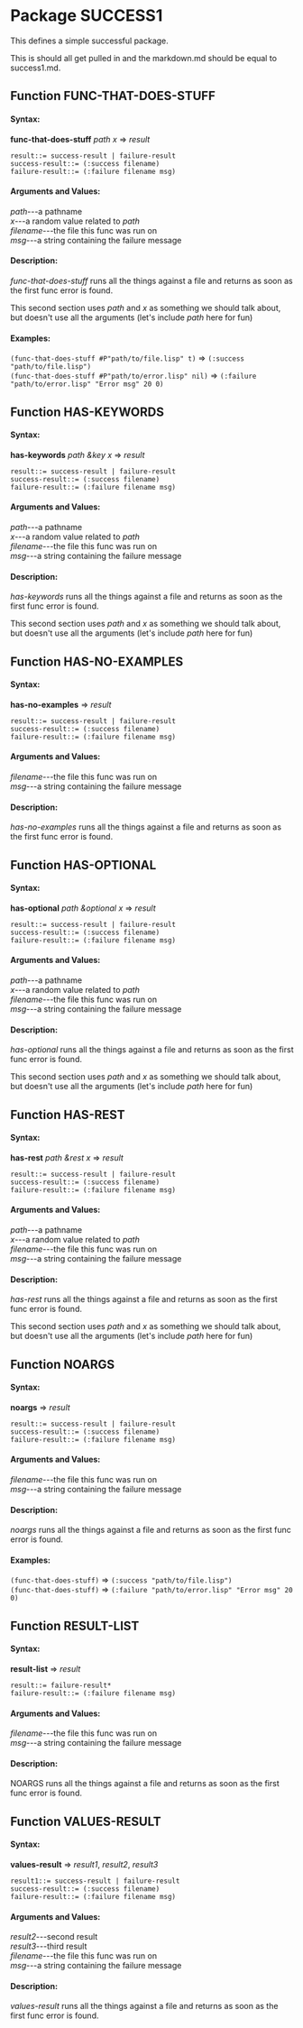 # Package SUCCESS1

This defines a simple successful package.

This is should all get pulled in and the markdown.md should be equal to success1.md.

## Function **FUNC-THAT-DOES-STUFF**

#### Syntax:

**func-that-does-stuff** _path_ _x_ => _result_

```result::= success-result | failure-result```  
```success-result::= (:success filename)```  
```failure-result::= (:failure filename msg)```  

#### Arguments and Values:

_path_---a pathname  
_x_---a random value related to _path_  
_filename_---the file this func was run on  
_msg_---a string containing the failure message  

#### Description:

_func-that-does-stuff_ runs all the things against a file and returns as soon as the first func error is found.

This second section uses _path_ and _x_ as something we should talk about, but doesn't use all the arguments (let's include _path_ here for fun)

#### Examples:

```(func-that-does-stuff #P"path/to/file.lisp" t)``` => ```(:success "path/to/file.lisp")```  
```(func-that-does-stuff #P"path/to/error.lisp" nil)``` => ```(:failure "path/to/error.lisp" "Error msg" 20 0)```  

## Function **HAS-KEYWORDS**

#### Syntax:

**has-keywords** _path_ _&key_ _x_ => _result_

```result::= success-result | failure-result```  
```success-result::= (:success filename)```  
```failure-result::= (:failure filename msg)```  

#### Arguments and Values:

_path_---a pathname  
_x_---a random value related to _path_  
_filename_---the file this func was run on  
_msg_---a string containing the failure message  

#### Description:

_has-keywords_ runs all the things against a file and returns as soon as the first func error is found.

This second section uses _path_ and _x_ as something we should talk about, but doesn't use all the arguments (let's include _path_ here for fun)

## Function **HAS-NO-EXAMPLES**

#### Syntax:

**has-no-examples** => _result_

```result::= success-result | failure-result```  
```success-result::= (:success filename)```  
```failure-result::= (:failure filename msg)```  

#### Arguments and Values:

_filename_---the file this func was run on  
_msg_---a string containing the failure message  

#### Description:

_has-no-examples_ runs all the things against a file and returns as soon as the first func error is found.

## Function **HAS-OPTIONAL**

#### Syntax:

**has-optional** _path_ _&optional_ _x_ => _result_

```result::= success-result | failure-result```  
```success-result::= (:success filename)```  
```failure-result::= (:failure filename msg)```  

#### Arguments and Values:

_path_---a pathname  
_x_---a random value related to _path_  
_filename_---the file this func was run on  
_msg_---a string containing the failure message  

#### Description:

_has-optional_ runs all the things against a file and returns as soon as the first func error is found.

This second section uses _path_ and _x_ as something we should talk about, but doesn't use all the arguments (let's include _path_ here for fun)

## Function **HAS-REST**

#### Syntax:

**has-rest** _path_ _&rest_ _x_ => _result_

```result::= success-result | failure-result```  
```success-result::= (:success filename)```  
```failure-result::= (:failure filename msg)```  

#### Arguments and Values:

_path_---a pathname  
_x_---a random value related to _path_  
_filename_---the file this func was run on  
_msg_---a string containing the failure message  

#### Description:

_has-rest_ runs all the things against a file and returns as soon as the first func error is found.

This second section uses _path_ and _x_ as something we should talk about, but doesn't use all the arguments (let's include _path_ here for fun)

## Function **NOARGS**

#### Syntax:

**noargs** => _result_

```result::= success-result | failure-result```  
```success-result::= (:success filename)```  
```failure-result::= (:failure filename msg)```  

#### Arguments and Values:

_filename_---the file this func was run on  
_msg_---a string containing the failure message  

#### Description:

_noargs_ runs all the things against a file and returns as soon as the first func error is found.

#### Examples:

```(func-that-does-stuff)``` => ```(:success "path/to/file.lisp")```  
```(func-that-does-stuff)``` => ```(:failure "path/to/error.lisp" "Error msg" 20 0)```  

## Function **RESULT-LIST**

#### Syntax:

**result-list** => _result_

```result::= failure-result*```  
```failure-result::= (:failure filename msg)```  

#### Arguments and Values:

_filename_---the file this func was run on  
_msg_---a string containing the failure message  

#### Description:

NOARGS runs all the things against a file and returns as soon as the first func error is found.

## Function **VALUES-RESULT**

#### Syntax:

**values-result** => _result1_, _result2_, _result3_

```result1::= success-result | failure-result```  
```success-result::= (:success filename)```  
```failure-result::= (:failure filename msg)```  

#### Arguments and Values:

_result2_---second result  
_result3_---third result  
_filename_---the file this func was run on  
_msg_---a string containing the failure message  

#### Description:

_values-result_ runs all the things against a file and returns as soon as the first func error is found.
